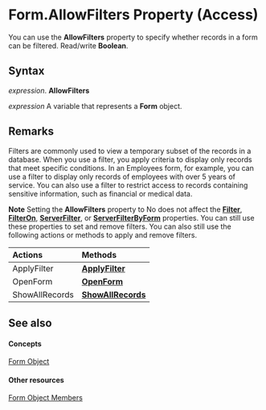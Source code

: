 
# Form.AllowFilters Property (Access)

You can use the  **AllowFilters** property to specify whether records in a form can be filtered. Read/write **Boolean**.


## Syntax

 _expression_. **AllowFilters**

 _expression_ A variable that represents a **Form** object.


## Remarks

Filters are commonly used to view a temporary subset of the records in a database. When you use a filter, you apply criteria to display only records that meet specific conditions. In an Employees form, for example, you can use a filter to display only records of employees with over 5 years of service. You can also use a filter to restrict access to records containing sensitive information, such as financial or medical data.




 **Note**  Setting the  **AllowFilters** property to No does not affect the **[Filter](5eb49f82-8519-981c-a663-9862736ac95f.md)**, **[FilterOn](6ff59ffc-844b-24fc-925f-0331cfcf01ec.md)**, **[ServerFilter](18385de5-bc0d-9d2c-f97c-5b42e3689b45.md)**, or **[ServerFilterByForm](f9f8f28e-b67e-1f4e-a70b-c66169fca250.md)** properties. You can still use these properties to set and remove filters. You can also still use the following actions or methods to apply and remove filters.



|**Actions**|**Methods**|
|:-----|:-----|
|ApplyFilter|**[ApplyFilter](926c7135-131b-1a7c-465b-a9b2ed71cd7b.md)**|
|OpenForm|**[OpenForm](a1c9d3a9-2af8-c30a-acb0-6428c70dcdb0.md)**|
|ShowAllRecords|**[ShowAllRecords](765ead1a-d626-3a54-1831-1490fc8daacc.md)**|

## See also


#### Concepts


[Form Object](72ef9219-142b-b690-b696-3eba9a5d4522.md)
#### Other resources


[Form Object Members](e1976b58-28ca-8f76-cdf3-6732cb06ce6c.md)
